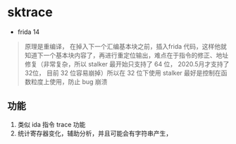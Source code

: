 
# sktrace
- frida 14
> 原理是重编译， 在掉入下一个汇编基本块之前，插入frida 代码，这样他就知道下一个基本块内容了，再进行重定位输出，难点在于指令的修正、地址修复（非常复杂，所以 stalker 最开始只支持了 64 位， 2020.5月才支持了 32位， 目前 32 位容易崩掉）所以在 32 位下使用 stalker 最好是控制在函数粒度上使用，防止 bug 崩溃
## 功能
1. 类似 ida 指令 trace 功能
2. 统计寄存器变化，辅助分析，并且可能会有字符串产生，


